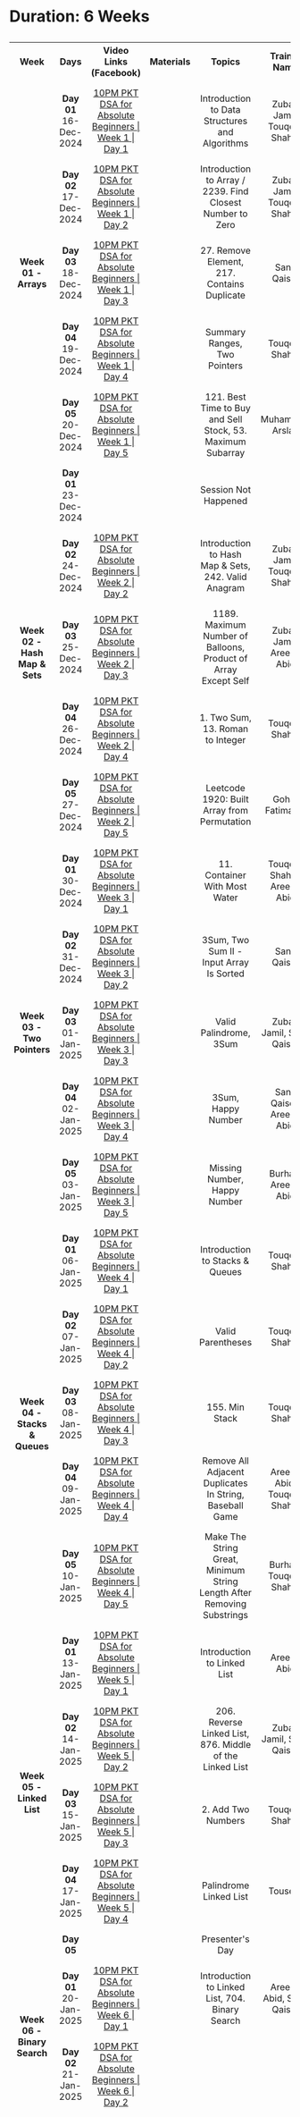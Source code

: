 # Duration: 6 Weeks
<table style="border-collapse: separate; border-spacing: 0 10px;">
    <tbody>
        <tr>
            <th>Week</th>
            <th>Days</th>
            <th>Video Links (Facebook)</th>
            <th>Materials</th>
            <th>Topics</th>
            <th align="center">Trainer Name</th>
        </tr>
        <tr>
            <td align="center" rowspan="5"><b>Week 01 - Arrays</b></td>
            <td align="center"><b>Day 01</b><br>16-Dec-2024</td>
            <td align="center"><a href="https://www.facebook.com/share/v/15StUPPZnc/">10PM PKT DSA for Absolute Beginners | Week 1 | Day 1</a></td>
            <td align="center"></td>
            <td align="center">Introduction to Data Structures and Algorithms</td>
            <td align="center">Zubair Jamil, Touqeer Shahid</td>
        </tr>
        <tr>
            <td align="center"><b>Day 02</b><br>17-Dec-2024</td>
            <td align="center"><a href="https://www.facebook.com/share/v/17XZg5kpki/">10PM PKT DSA for Absolute Beginners | Week 1 | Day 2</a></td>
            <td align="center"></td>
            <td align="center">Introduction to Array / 2239. Find Closest Number to Zero</td>
            <td align="center">Zubair Jamil, Touqeer Shahid</td>
        </tr>
        <tr>
            <td align="center"><b>Day 03</b><br>18-Dec-2024</td>
            <td align="center"><a href="https://www.facebook.com/share/v/1BbsxoAqG7/">10PM PKT DSA for Absolute Beginners | Week 1 | Day 3</a></td>
            <td align="center"></td>
            <td align="center">27. Remove Element, 217. Contains Duplicate</td>
            <td align="center">Sana Qaisar</td>
        </tr>
        <tr>
            <td align="center"><b>Day 04</b><br>19-Dec-2024</td>
            <td align="center"><a href="https://www.facebook.com/share/v/12BKfwyXskC/">10PM PKT DSA for Absolute Beginners | Week 1 | Day 4</a></td>
            <td align="center"></td>
            <td align="center">Summary Ranges, Two Pointers</td>
            <td align="center">Touqeer Shahid</td>
        </tr>
        <tr>
            <td align="center"><b>Day 05</b><br>20-Dec-2024</td>
            <td align="center"><a href="https://www.facebook.com/share/v/1DZP8Dg5Xe/">10PM PKT DSA for Absolute Beginners | Week 1 | Day 5</a></td>
            <td align="center"></td>
            <td align="center">121. Best Time to Buy and Sell Stock, 53. Maximum Subarray</td>
            <td align="center">Muhammad Arslan</td>
        </tr>
        <tr>
            <td align="center" rowspan="5"><b>Week 02 - Hash Map & Sets</b></td>
            <td align="center"><b>Day 01</b><br>23-Dec-2024</td>
            <td align="center"></td>
            <td align="center"></td>
            <td align="center">Session Not Happened</td>
            <td align="center"></td>
        </tr>
        <tr>
            <td align="center"><b>Day 02</b><br>24-Dec-2024</td>
            <td align="center"><a href="https://www.facebook.com/share/v/15ZHmXYJ5R/">10PM PKT DSA for Absolute Beginners | Week 2 | Day 2</a></td>
            <td align="center"></td>
            <td align="center">Introduction to Hash Map & Sets, 242. Valid Anagram</td>
            <td align="center">Zubair Jamil, Touqeer Shahid</td>
        </tr>
        <tr>
            <td align="center"><b>Day 03</b><br>25-Dec-2024</td>
            <td align="center"><a href="https://www.facebook.com/share/v/15ohK2Cyms/">10PM PKT DSA for Absolute Beginners | Week 2 | Day 3</a></td>
            <td align="center"></td>
            <td align="center">1189. Maximum Number of Balloons, Product of Array Except Self</td>
            <td align="center">Zubair Jamil, Areeba Abid</td>
        </tr>
        <tr>
            <td align="center"><b>Day 04</b><br>26-Dec-2024</td>
            <td align="center"><a href="https://www.facebook.com/share/v/18NHVEcPyj/">10PM PKT DSA for Absolute Beginners | Week 2 | Day 4</a></td>
            <td align="center"></td>
            <td align="center">1. Two Sum, 13. Roman to Integer</td>
            <td align="center">Touqeer Shahid</td>
        </tr>
        <tr>
            <td align="center"><b>Day 05</b><br>27-Dec-2024</td>
            <td align="center"><a href="https://www.facebook.com/share/v/1M8zH8EAhc/">10PM PKT DSA for Absolute Beginners | Week 2 | Day 5</a></td>
            <td align="center"></td>
            <td align="center">Leetcode 1920: Built Array from Permutation</td>
            <td align="center">Gohar Fatima Ali</td>
        </tr>
        <tr>
            <td align="center" rowspan="5"><b>Week 03 - Two Pointers</b></td>
            <td align="center"><b>Day 01</b><br>30-Dec-2024</td>
            <td align="center"><a href="https://web.facebook.com/share/v/1BJev27kKF/">10PM PKT DSA for Absolute Beginners | Week 3 | Day 1</a></td>
            <td align="center"></td>
            <td align="center">11. Container With Most Water</td>
            <td align="center">Touqeer Shahid, Areeba Abid</td>
        </tr>
        <tr>
            <td align="center"><b>Day 02</b><br>31-Dec-2024</td>
            <td align="center"><a href="https://www.facebook.com/share/v/1BNEni5xJM/">10PM PKT DSA for Absolute Beginners | Week 3 | Day 2</a></td>
            <td align="center"></td>
            <td align="center">3Sum, Two Sum II - Input Array Is Sorted</td>
            <td align="center">Sana Qaiser</td>
        </tr>
        <tr>
            <td align="center"><b>Day 03</b><br>01-Jan-2025</td>
            <td align="center"><a href="https://www.facebook.com/share/v/1XHSAsvnD1/">10PM PKT DSA for Absolute Beginners | Week 3 | Day 3</a></td>
            <td align="center"></td>
            <td align="center">Valid Palindrome, 3Sum</td>
            <td align="center">Zubair Jamil, Sana Qaiser</td>
        </tr>
        <tr>
            <td align="center"><b>Day 04</b><br>02-Jan-2025</td>
            <td align="center"><a href="https://www.facebook.com/share/v/19y85yH2wG/">10PM PKT DSA for Absolute Beginners | Week 3 | Day 4</a></td>
            <td align="center"></td>
            <td align="center">3Sum, Happy Number</td>
            <td align="center">Sana Qaiser, Areeba Abid</td>
        </tr>
        <tr>
            <td align="center"><b>Day 05</b><br>03-Jan-2025</td>
            <td align="center"><a href="https://www.facebook.com/share/v/15mRiFugFJ/">10PM PKT DSA for Absolute Beginners | Week 3 | Day 5</a></td>
            <td align="center"></td>
            <td align="center">Missing Number, Happy Number</td>
            <td align="center">Burhan, Areeba Abid</td>
        </tr>
        <tr>
            <td align="center" rowspan="5"><b>Week 04 - Stacks & Queues</b></td>
            <td align="center"><b>Day 01</b><br>06-Jan-2025</td>
            <td align="center"><a href="https://www.facebook.com/share/v/1Beb4VV9JZ/">10PM PKT DSA for Absolute Beginners | Week 4 | Day 1</a></td>
            <td align="center"></td>
            <td align="center">Introduction to Stacks & Queues</td>
            <td align="center">Touqeer Shahid</td>
        </tr>
        <tr>
            <td align="center"><b>Day 02</b><br>07-Jan-2025</td>
            <td align="center"><a href="https://www.facebook.com/share/v/15va3vW4Mg/">10PM PKT DSA for Absolute Beginners | Week 4 | Day 2</a></td>
            <td align="center"></td>
            <td align="center">Valid Parentheses</td>
            <td align="center">Touqeer Shahid</td>
        </tr>
        <tr>
            <td align="center"><b>Day 03</b><br>08-Jan-2025</td>
            <td align="center"><a href="https://www.facebook.com/share/v/1B6Gvf1PLy/">10PM PKT DSA for Absolute Beginners | Week 4 | Day 3</a></td>
            <td align="center"></td>
            <td align="center">155. Min Stack</td>
            <td align="center">Touqeer Shahid</td>
        </tr>
        <tr>
            <td align="center"><b>Day 04</b><br>09-Jan-2025</td>
            <td align="center"><a href="https://www.facebook.com/share/v/15khe9nPJK/">10PM PKT DSA for Absolute Beginners | Week 4 | Day 4</a></td>
            <td align="center"></td>
            <td align="center">Remove All Adjacent Duplicates In String, Baseball Game</td>
            <td align="center">Areeba Abid, Touqeer Shahid</td>
        </tr>
        <tr>
            <td align="center"><b>Day 05</b><br>10-Jan-2025</td>
            <td align="center"><a href="https://www.facebook.com/share/v/19mfqPxWed/">10PM PKT DSA for Absolute Beginners | Week 4 | Day 5</a></td>
            <td align="center"></td>
            <td align="center">Make The String Great, Minimum String Length After Removing Substrings</td>
            <td align="center">Burhan, Touqeer Shahid</td>
        </tr>
        <tr>
            <td align="center" rowspan="5"><b>Week 05 - Linked List</b></td>
            <td align="center"><b>Day 01</b><br>13-Jan-2025</td>
            <td align="center"><a href="https://www.facebook.com/share/v/1H8AU899CX/">10PM PKT DSA for Absolute Beginners | Week 5 | Day 1</a></td>
            <td align="center"></td>
            <td align="center">Introduction to Linked List</td>
            <td align="center">Areeba Abid</td>
        </tr>
        <tr>
            <td align="center"><b>Day 02</b><br>14-Jan-2025</td>
            <td align="center"><a href="https://www.facebook.com/share/v/186ALtp5e8/">10PM PKT DSA for Absolute Beginners | Week 5 | Day 2</a></td>
            <td align="center"></td>
            <td align="center">206. Reverse Linked List, 876. Middle of the Linked List</td>
            <td align="center">Zubair Jamil, Sana Qaiser</td>
        </tr>
        <tr>
            <td align="center"><b>Day 03</b><br>15-Jan-2025</td>
            <td align="center"><a href="https://www.facebook.com/share/v/1CwWSsuxXH/">10PM PKT DSA for Absolute Beginners | Week 5 | Day 3</a></td>
            <td align="center"></td>
            <td align="center">2. Add Two Numbers</td>
            <td align="center">Touqeer Shahid</td>
        </tr>
        <tr>
            <td align="center"><b>Day 04</b><br>17-Jan-2025</td>
            <td align="center"><a href="https://www.facebook.com/share/v/18FEn9r9CC/">10PM PKT DSA for Absolute Beginners | Week 5 | Day 4</a></td>
            <td align="center"></td>
            <td align="center">Palindrome Linked List</td>
            <td align="center">Touseef</td>
        </tr>
        <tr>
            <td align="center"><b>Day 05</b><br></td>
            <td align="center"></td>
            <td align="center"></td>
            <td align="center">Presenter's Day</td>
            <td align="center"></td>
        </tr>
        <tr>
            <td align="center" rowspan="5"><b>Week 06 - Binary Search</b></td>
            <td align="center"><b>Day 01</b><br>20-Jan-2025</td>
            <td align="center"><a href="https://www.facebook.com/share/v/15tLbXrsLN/">10PM PKT DSA for Absolute Beginners | Week 6 | Day 1</a></td>
            <td align="center"></td>
            <td align="center">Introduction to Linked List, 704. Binary Search</td>
            <td align="center">Areeba Abid, Sana Qaiser</td>
        </tr>
        <tr>
            <td align="center"><b>Day 02</b><br>21-Jan-2025</td>
            <td align="center"><a href="https://www.facebook.com/share/v/1A4QZY2Ae8/">10PM PKT DSA for Absolute Beginners | Week 6 | Day 2</a></td>
            <td align="center
